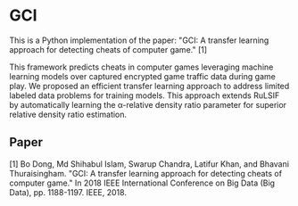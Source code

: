 # GCI
This is a Python implementation of the paper: "GCI: A transfer learning approach for detecting cheats of computer game." [1]

This framework predicts cheats in computer games leveraging machine learning models over captured encrypted game traffic data during game play. We proposed an efficient transfer learning approach to address limited labeled data problems for training models. This approach extends RuLSIF by automatically learning the α-relative density ratio parameter for superior relative density ratio estimation.

Paper
-------
[1] Bo Dong, Md Shihabul Islam, Swarup Chandra, Latifur Khan, and Bhavani Thuraisingham. "GCI: A transfer learning approach for detecting cheats of computer game." In 2018 IEEE International Conference on Big Data (Big Data), pp. 1188-1197. IEEE, 2018.
